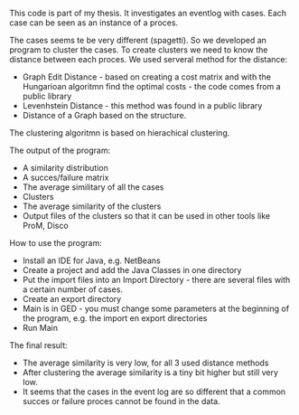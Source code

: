 This code is part of my thesis. It investigates an eventlog with cases. Each case can be seen as an instance of a proces.

The cases seems te be very different (spagetti). So we developed an program to cluster the cases. To create clusters we need to know the distance between each proces. 
We used serveral method for the distance:
  * Graph Edit Distance - based on creating a cost matrix and with the Hungarioan algoritmn find the optimal costs - the code comes from a public library
  * Levenhstein Distance -  this method was found in a public library
  * Distance of a Graph based on the structure.

The clustering algoritmn is based on hierachical clustering.

The output of the program:
* A similarity distribution
* A succes/failure matrix
* The average similitary of all the cases
* Clusters
* The average similarity of the clusters
* Output files of the clusters so that it can be used in other tools like ProM, Disco

How to use the program:
* Install an IDE for Java, e.g. NetBeans
* Create a project and add the Java Classes in one directory
* Put the import files into an Import Directory - there are several files with a certain number of cases.
* Create an export directory
* Main is in GED - you must change some parameters at the beginning of the program, e.g. the import en export directories
* Run Main 

The final result:
*  The average similarity is very low, for all 3 used distance methods
*  After clustering the average similarity is a tiny bit higher but still very low.
*  It seems that the cases in the event log are so different that a common succes or failure proces cannot be found in the data.
